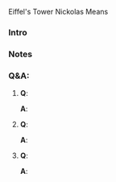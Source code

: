 Eiffel's Tower
Nickolas Means

### Intro

### Notes

### Q&A:

1. **Q**:

   **A**:

2. **Q**:

   **A**:

3. **Q**:

   **A**:
